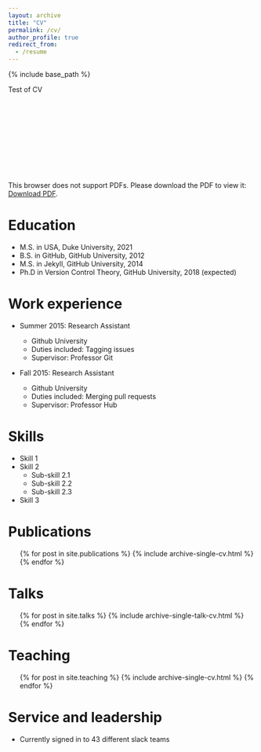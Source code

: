 ```yaml
---
layout: archive
title: "CV"
permalink: /cv/
author_profile: true
redirect_from:
  - /resume
---
```


{% include base_path %}

<!-- [Some title here](FILE_NAME.pdf) -->
<!-- ![Resume](/files/CV_TegoChang.pdf) -->
Test of CV
  <html>
    <head>
      <object data="https://Tego-Chang.github.io/files/CV_TegoChang.pdf" type="CV">
        <embed src="https://Tego-Chang.github.io/files/CV_TegoChang.pdf">
          <p>This browser does not support PDFs. Please download the PDF to view it: <a href="https://Tego-Chang.github.io/files/CV_TegoChang.pdf">Download PDF</a>.
          </p>
        </embed>
      </object>
    </head>
  </html>

Education
======
* M.S. in USA, Duke University, 2021
* B.S. in GitHub, GitHub University, 2012
* M.S. in Jekyll, GitHub University, 2014
* Ph.D in Version Control Theory, GitHub University, 2018 (expected)

Work experience
======
* Summer 2015: Research Assistant
  * Github University
  * Duties included: Tagging issues
  * Supervisor: Professor Git

* Fall 2015: Research Assistant
  * Github University
  * Duties included: Merging pull requests
  * Supervisor: Professor Hub
  
Skills
======
* Skill 1
* Skill 2
  * Sub-skill 2.1
  * Sub-skill 2.2
  * Sub-skill 2.3
* Skill 3

Publications
======
  <ul>{% for post in site.publications %}
    {% include archive-single-cv.html %}
  {% endfor %}</ul>
  
Talks
======
  <ul>{% for post in site.talks %}
    {% include archive-single-talk-cv.html %}
  {% endfor %}</ul>
  
Teaching
======
  <ul>{% for post in site.teaching %}
    {% include archive-single-cv.html %}
  {% endfor %}</ul>
  
Service and leadership
======
* Currently signed in to 43 different slack teams
